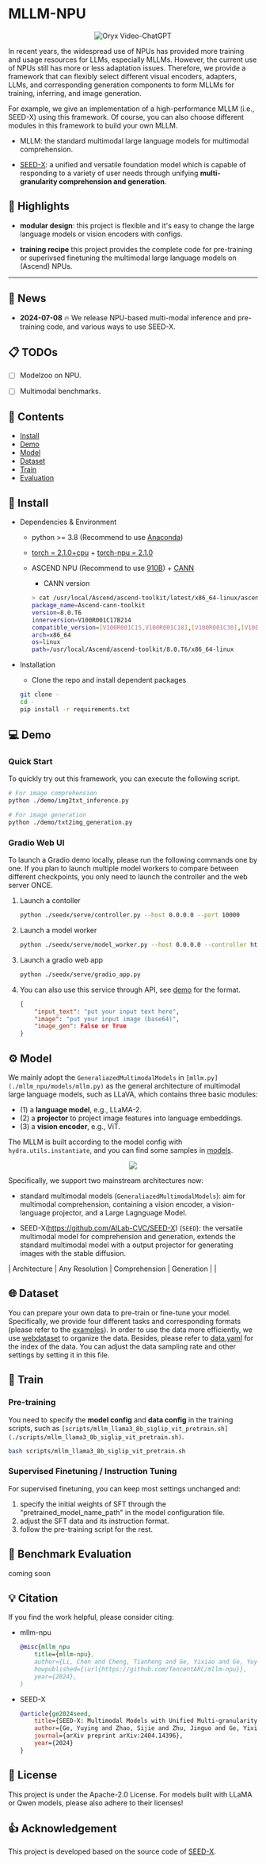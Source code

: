 # MLLM-NPU

<p align="center">
    <img src="https://i.imgur.com/waxVImv.png" alt="Oryx Video-ChatGPT">
</p>

In recent years, the widespread use of NPUs has provided more training and usage resources for LLMs, especially MLLMs.
However, the current use of NPUs still has more or less adaptation issues.
Therefore, we provide a framework that can flexibly select different visual encoders, adapters, LLMs, and corresponding generation components to form MLLMs for training, inferring, and image generation.

For example, we give an implementation of a high-performance MLLM (i.e., SEED-X) using this framework. Of course, you can also choose different modules in this framework to build your own MLLM.

- MLLM: the standard multimodal large language models for multimodal comprehension.

- [SEED-X](https://github.com/AILab-CVC/SEED-X/tree/main): a unified and versatile foundation model which is capable of responding to a variety of user needs through unifying **multi-granularity comprehension and generation**.


## 🌟 Highlights

* **modular design**: this project is flexible and it's easy to change the large language models or vision encoders with configs.

* **training recipe** this project provides the complete code for pre-training or superivsed finetuning the multimodal large language models on (Ascend) NPUs.

* ****

## 📢 News

* **2024-07-08** 🔥 We release NPU-based multi-modal inference and pre-training code, and various ways to use SEED-X.

## 📋 TODOs
- [ ] Modelzoo on NPU.
- [ ] Multimodal benchmarks.


## 📃 Contents

- [Install](#🔨-install)
- [Demo](#💻-demo)
- [Model](#⚙️-Model)
- [Dataset](#🌐-dataset)
- [Train](#🏃-train)
- [Evaluation](#🌟-evaluation)



## 🔨 Install

- Dependencies & Environment
  - python >= 3.8 (Recommend to use [Anaconda](https://www.anaconda.com/download/#linux))
  - [torch = 2.1.0+cpu](https://pytorch.org/) + [torch-npu = 2.1.0](https://pypi.org/project/torch-npu/2.1.0/)
  - ASCEND NPU (Recommend to use [910B]()) + [CANN](https://www.hiascend.com/en/software/cann)
    - CANN version
    

    ```bash
    > cat /usr/local/Ascend/ascend-toolkit/latest/x86_64-linux/ascend_toolkit_install.info 
    package_name=Ascend-cann-toolkit
    version=8.0.T6
    innerversion=V100R001C17B214
    compatible_version=[V100R001C15,V100R001C18],[V100R001C30],[V100R001C13],[V100R003C11],[V100R001C29],[V100R001C10]
    arch=x86_64
    os=linux
    path=/usr/local/Ascend/ascend-toolkit/8.0.T6/x86_64-linux
    ```

- Installation
  - Clone the repo and install dependent packages

  ```bash
  git clone -
  cd -
  pip install -r requirements.txt
  ```

## 💻 Demo

### Quick Start

To quickly try out this framework, you can execute the following script.

```bash
# For image comprehension
python ./demo/img2txt_inference.py

# For image generation
python ./demo/txt2img_generation.py
```

### Gradio Web UI

To launch a Gradio demo locally, please run the following commands one by one. If you plan to launch multiple model workers to compare between different checkpoints, you only need to launch the controller and the web server ONCE.

1. Launch a contoller

    ```bash
    python ./seedx/serve/controller.py --host 0.0.0.0 --port 10000
    ```

2. Launch a model worker

    ```bash
    python ./seedx/serve/model_worker.py --host 0.0.0.0 --controller http://localhost:10000 --port 40000 --worker http://localhost:40000 --config ./demo/worker_config.json
    ```

3. Launch a gradio web app

    ```bash
    python ./seedx/serve/gradio_app.py
    ```

4. You can also use this service through API, see [demo](./demo/demo.ipynb) for the format.

    ```json
    {
        "input_text": "put your input text here",
        "image": "put your input image (base64)",
        "image_gen": False or True
    }
    ```


## ⚙️ Model

We mainly adopt the `GeneraliazedMultimodalModels` in `[mllm.py](./mllm_npu/models/mllm.py)` as the general architecture of multimodal large language models, such as LLaVA, which contains three basic modules:
- (1) a **language model**, e.g., LLaMA-2.
- (2) a **projector** to project image features into language embeddings.
- (3) a **vision encoder**, e.g., ViT.

The MLLM is built according to the model config with `hydra.utils.instantiate`, and you can find some samples in [models](./mllm_npu/configs/models).

<div align="center"><img src="images/mllm.png"></div>

Specifically, we support two mainstream architectures now:

* standard multimodal models (`GeneraliazedMultimodalModels`): aim for multimodal comprehension, containing a vision encoder, a vision-language projector, and a Large Lagnguage Model.

* SEED-X(https://github.com/AILab-CVC/SEED-X) (`SEED`): the versatile multimodal model for comprehension and generation, extends the standard multimodal model with a output projector for generating images with the stable diffusion.

| Architecture | Any Resolution | Comprehension | Generation |
|

## 🌐 Dataset

You can prepare your own data to pre-train or fine-tune your model. Specifically, we provide four different tasks and corresponding formats (please refer to the [examples](./data/)). In order to use the data more efficiently, we use [webdataset](https://webdataset.github.io/webdataset/) to organize the data. Besides, please refer to [data.yaml](./seed_npu/configs/dataset/pretrain_data.yaml) for the index of the data. You can adjust the data sampling rate and other settings by setting it in this file.


## 🏃 Train

### Pre-training
You need to specify the **model config** and **data config** in the training scripts, such as `[scripts/mllm_llama3_8b_siglip_vit_pretrain.sh](./scripts/mllm_llama3_8b_siglip_vit_pretrain.sh)`.

```bash
bash scripts/mllm_llama3_8b_siglip_vit_pretrain.sh
```

### Supervised Finetuning / Instruction Tuning

For supervised finetuning,  you can keep most settings unchanged and:

1. specify the initial weights of SFT through the "pretrained_model_name_path" in the model configuration file.  
2. adjust the SFT data and its instruction format.  
3. follow the pre-training script for the rest.

## 🌟 Benchmark Evaluation
coming soon


## 💡 Citation

If you find the work helpful, please consider citing:

- mllm-npu

    ```bibtex
    @misc{mllm_npu
        title={mllm-npu},
        author={Li, Chen and Cheng, Tianheng and Ge, Yixiao and Ge, Yuying and Wang, Teng and Shan, Ying},
        howpublished={\url{https://github.com/TencentARC/mllm-npu}},
        year={2024},
    }
    ```


- SEED-X

    ```bibtex
    @article{ge2024seed,
        title={SEED-X: Multimodal Models with Unified Multi-granularity Comprehension and Generation},
        author={Ge, Yuying and Zhao, Sijie and Zhu, Jinguo and Ge, Yixiao and Yi, Kun and Song, Lin and Li, Chen and Ding, Xiaohan and Shan, Ying},
        journal={arXiv preprint arXiv:2404.14396},
        year={2024}
    }
    ```

## 🔎 License
This project is under the Apache-2.0 License. For models built with LLaMA or Qwen models, please also adhere to their licenses!


## 👍 Acknowledgement

This project is developed based on the source code of [SEED-X]().



